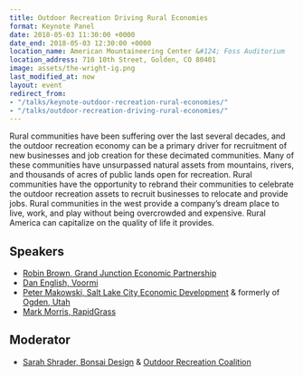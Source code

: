 ```yaml
---
title: Outdoor Recreation Driving Rural Economies
format: Keynote Panel
date: 2018-05-03 11:30:00 +0000
date_end: 2018-05-03 12:30:00 +0000
location_name: American Mountaineering Center &#124; Foss Auditorium
location_address: 710 10th Street, Golden, CO 80401
image: assets/the-wright-ig.png
last_modified_at: now
layout: event
redirect_from:
- "/talks/keynote-outdoor-recreation-rural-economies/"
- "/talks/outdoor-recreation-driving-rural-economies/"
---
```

Rural communities have been suffering over the last several decades, and the outdoor recreation economy can be a primary driver for recruitment of new businesses and job creation for these decimated communities. Many of these communities have unsurpassed natural assets from mountains, rivers, and thousands of acres of public lands open for recreation. Rural communities have the opportunity to rebrand their communities to celebrate the outdoor recreation assets to recruit businesses to relocate and provide jobs. Rural communities in the west provide a company’s dream place to live, work, and play without being overcrowded and expensive. Rural America can capitalize on the quality of life it provides.

## Speakers

* [Robin Brown, Grand Junction Economic Partnership](http://www.gjep.org/)
* [Dan English, Voormi](https://voormi.com/)
* [Peter Makowski, Salt Lake City Economic Development](http://www.slcgov.com/economic-development) & formerly of [Ogden, Utah](http://ogdenbusiness.com/home.aspx)
* [Mark Morris, RapidGrass](http://www.rapidgrass.com/)

## Moderator

* [Sarah Shrader, Bonsai Design](http://bonsai-design.com/) & [Outdoor Recreation Coalition](http://www.outdoorrecreationcoalition.com/)
